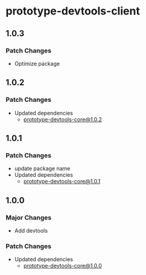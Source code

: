 # prototype-devtools-client

## 1.0.3

### Patch Changes

- Optimize package

## 1.0.2

### Patch Changes

- Updated dependencies
  - prototype-devtools-core@1.0.2

## 1.0.1

### Patch Changes

- update package name
- Updated dependencies
  - prototype-devtools-core@1.0.1

## 1.0.0

### Major Changes

- Add devtools

### Patch Changes

- Updated dependencies
  - prototype-devtools-core@1.0.0
